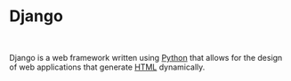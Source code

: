 # Django
&nbsp;


Django is a web framework written using [Python](/wiki/Python) that allows for the design of web applications that generate [HTML](/wiki/HTML) dynamically.
